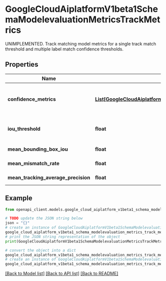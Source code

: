 # GoogleCloudAiplatformV1beta1SchemaModelevaluationMetricsTrackMetrics

UNIMPLEMENTED. Track matching model metrics for a single track match threshold and multiple label match confidence thresholds.

## Properties

Name | Type | Description | Notes
------------ | ------------- | ------------- | -------------
**confidence_metrics** | [**List[GoogleCloudAiplatformV1beta1SchemaModelevaluationMetricsTrackMetricsConfidenceMetrics]**](GoogleCloudAiplatformV1beta1SchemaModelevaluationMetricsTrackMetricsConfidenceMetrics.md) | Metrics for each label-match &#x60;confidenceThreshold&#x60; from 0.05,0.10,...,0.95,0.96,0.97,0.98,0.99. Precision-recall curve is derived from them. | [optional] 
**iou_threshold** | **float** | The intersection-over-union threshold value between bounding boxes across frames used to compute this metric entry. | [optional] 
**mean_bounding_box_iou** | **float** | The mean bounding box iou over all confidence thresholds. | [optional] 
**mean_mismatch_rate** | **float** | The mean mismatch rate over all confidence thresholds. | [optional] 
**mean_tracking_average_precision** | **float** | The mean average precision over all confidence thresholds. | [optional] 

## Example

```python
from openapi_client.models.google_cloud_aiplatform_v1beta1_schema_modelevaluation_metrics_track_metrics import GoogleCloudAiplatformV1beta1SchemaModelevaluationMetricsTrackMetrics

# TODO update the JSON string below
json = "{}"
# create an instance of GoogleCloudAiplatformV1beta1SchemaModelevaluationMetricsTrackMetrics from a JSON string
google_cloud_aiplatform_v1beta1_schema_modelevaluation_metrics_track_metrics_instance = GoogleCloudAiplatformV1beta1SchemaModelevaluationMetricsTrackMetrics.from_json(json)
# print the JSON string representation of the object
print(GoogleCloudAiplatformV1beta1SchemaModelevaluationMetricsTrackMetrics.to_json())

# convert the object into a dict
google_cloud_aiplatform_v1beta1_schema_modelevaluation_metrics_track_metrics_dict = google_cloud_aiplatform_v1beta1_schema_modelevaluation_metrics_track_metrics_instance.to_dict()
# create an instance of GoogleCloudAiplatformV1beta1SchemaModelevaluationMetricsTrackMetrics from a dict
google_cloud_aiplatform_v1beta1_schema_modelevaluation_metrics_track_metrics_from_dict = GoogleCloudAiplatformV1beta1SchemaModelevaluationMetricsTrackMetrics.from_dict(google_cloud_aiplatform_v1beta1_schema_modelevaluation_metrics_track_metrics_dict)
```
[[Back to Model list]](../README.md#documentation-for-models) [[Back to API list]](../README.md#documentation-for-api-endpoints) [[Back to README]](../README.md)


